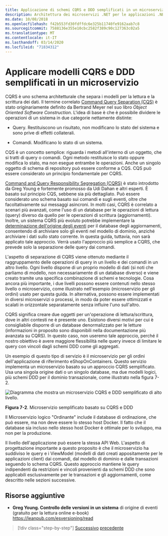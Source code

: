 ```yaml
---
title: Applicazione di schemi CQRS e DDD semplificati in un microservizio
description: Architettura dei microservizi .NET per le applicazioni .NET in contenitori | Riconoscere la relazione globale tra criteri CQRS e DDD.
ms.date: 10/08/2018
ms.openlocfilehash: f42b553fd30fdffdc6e325b11740fe9162aab7c8
ms.sourcegitcommit: 7588136e355e10cbc2582f389c90c127363c02a5
ms.translationtype: MT
ms.contentlocale: it-IT
ms.lasthandoff: 03/14/2020
ms.locfileid: "71834312"
---
```

# <a name="apply-simplified-cqrs-and-ddd-patterns-in-a-microservice"></a>Applicare modelli CQRS e DDD semplificati in un microservizio

CQRS è uno schema architetturale che separa i modelli per la lettura e la scrittura dei dati. Il termine correlato [Command Query Separation (CQS)](https://martinfowler.com/bliki/CommandQuerySeparation.html) è stato originariamente definito da Bertrand Meyer nel suo libro *Object Oriented Software Construction*. L'idea di base è che è possibile dividere le operazioni di un sistema in due categorie nettamente distinte:

- Query. Restituiscono un risultato, non modificano lo stato del sistema e sono prive di effetti collaterali.

- Comandi. Modificano lo stato di un sistema.

CQS è un concetto semplice: riguarda i metodi all'interno di un oggetto, che si tratti di query o comandi. Ogni metodo restituisce lo stato oppure modifica lo stato, ma non esegue entrambe le operazioni. Anche un singolo oggetto di schema di repository può essere conforme a CQS. CQS può essere considerato un principio fondamentale per CQRS.

[Command and Query Responsibility Segregation (CQRS)](https://martinfowler.com/bliki/CQRS.html) è stato introdotto da Greg Young e fortemente promosso da Udi Dahan e altri esperti. È basato sul principio CQS, sebbene sia più dettagliato. Può essere considerato uno schema basato sui comandi e sugli eventi, oltre che facoltativamente sui messaggi asincroni. In molti casi, CQRS è correlato a scenari più avanzati, come l'uso di un database per le operazioni di lettura (query) diverso da quello per le operazioni di scrittura (aggiornamenti). Inoltre, un sistema CQRS più evoluto potrebbe implementare la [determinazione dell'origine degli eventi](https://martinfowler.com/eaaDev/EventSourcing.html) per il database degli aggiornamenti, consentendo di archiviare solo gli eventi nel modello di dominio, anziché archiviare i dati sullo stato corrente. In questa guida, tuttavia, non sarà applicato tale approccio. Verrà usato l'approccio più semplice a CQRS, che prevede solo la separazione delle query dai comandi.

L'aspetto di separazione di CQRS viene ottenuto mediante il raggruppamento delle operazioni di query in un livello e dei comandi in un altro livello. Ogni livello dispone di un proprio modello di dati (si noti che parliamo di modello, non necessariamente di un database diverso) e viene creato tramite una specifica combinazione di schemi e tecnologie. Cosa ancora più importante, i due livelli possono essere contenuti nello stesso livello o microservizio, come illustrato nell'esempio (microservizio per gli ordini) usato per questa guida. In alternativa, possono essere implementati in diversi microservizi o processi, in modo da poter essere ottimizzati e scalati in orizzontale separatamente senza influire l'uno sull'altro.

CQRS significa creare due oggetti per un'operazione di lettura/scrittura, dove in altri contesti ne è presente uno. Esistono diversi motivi per cui è consigliabile disporre di un database denormalizzato per le letture (informazioni in proposito sono disponibili nella documentazione più avanzata su CQRS). In questo caso, non useremo tale approccio, perché il nostro obiettivo è avere maggiore flessibilità nelle query invece di limitare le query con vincoli dagli schemi DDD come gli aggregati.

Un esempio di questo tipo di servizio è il microservizio per gli ordini dell'applicazione di riferimento eShopOnContainers. Questo servizio implementa un microservizio basato su un approccio CQRS semplificato. Usa una singola origine dati o un singolo database, ma due modelli logici, più schemi DDD per il dominio transazionale, come illustrato nella figura 7-2.

![Diagramma che mostra un microservizio CQRS e DDD semplificato di alto livello.](./media/apply-simplified-microservice-cqrs-ddd-patterns/simplified-cqrs-ddd-microservice.png)

**Figura 7-2**. Microservizio semplificato basato su CQRS e DDD

Il Microservizio logico "Ordinante" include il database di ordinazione, che può essere, ma non deve essere lo stesso host Docker. Il fatto che il database sia incluso nello stesso host Docker è ottimale per lo sviluppo, ma non per la produzione.

Il livello dell'applicazione può essere la stessa API Web. L'aspetto di progettazione importante a questo proposito è che il microservizio ha suddiviso le query e i ViewModel (modelli di dati creati appositamente per le applicazioni client) dai comandi, dal modello di dominio e dalle transazioni seguendo lo schema CQRS. Questo approccio mantiene le query indipendenti da restrizioni e vincoli provenienti da schemi DDD che sono applicabili esclusivamente per le transazioni e gli aggiornamenti, come descritto nelle sezioni successive.

## <a name="additional-resources"></a>Risorse aggiuntive

- **Greg Young. Controllo delle versioni in un sistema** di origine di eventi (gratuito per la lettura online e-book)
   <https://leanpub.com/esversioning/read>

>[!div class="step-by-step"]
>[Successivo](index.md)
>[precedente](eshoponcontainers-cqrs-ddd-microservice.md)

